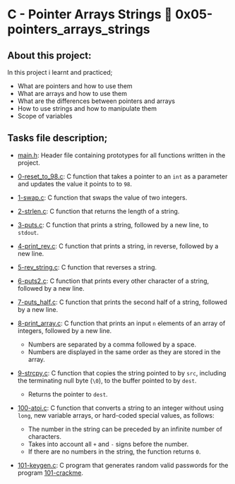 # C - Pointer Arrays Strings :page_with_curl: 0x05-pointers_arrays_strings
## About this project:
In this project i learnt and practiced;
- What are pointers and how to use them
- What are arrays and how to use them
- What are the differences between pointers and arrays
- How to use strings and how to manipulate them
- Scope of variables
## Tasks file description;
 * [main.h](main.h): Header file containing prototypes for all functions written in the project.
 * [0-reset_to_98.c](./0-reset_to_98.c): C function that takes a pointer to an
  `int` as a parameter and updates the value it points to to `98`.

  * [1-swap.c](./1-swap.c): C function that swaps the value of two integers.

  * [2-strlen.c](./2-strlen.c): C function that returns the length of a string.

  * [3-puts.c](./3-puts.c): C function that prints a string, followed by a new line,
  to `stdout`.

  * [4-print_rev.c](./4-print_rev.c): C function that prints a string, in reverse,
  followed by a new line.

  * [5-rev_string.c](./5-rev_string.c): C function that reverses a string.

  * [6-puts2.c](./6-puts2.c): C function that prints every other character of a string,
  followed by a new line.

  * [7-puts_half.c](./7-puts_half.c): C function that prints the second half of a string,
  followed by a new line.

  * [8-print_array.c](./8-print_array.c): C function that prints an input `n` elements
  of an array of integers, followed by a new line.
    * Numbers are separated by a comma followed by a space.
    * Numbers are displayed in the same order as they are stored in the array.

  * [9-strcpy.c](./9-strcpy.c): C function that copies the string pointed to by
  `src`, including the terminating null byte (`\0`), to the buffer pointed to by `dest`.
    * Returns the pointer to `dest`.

  * [100-atoi.c](./100-atoi.c): C function that converts a string to an integer
  without using `long`, new variable arrays, or hard-coded special values, as follows:
    * The number in the string can be preceded by an infinite number of characters.
    * Takes into account all `+` and `-` signs before the number.
    * If there are no numbers in the string, the function returns `0`.

  * [101-keygen.c](./101-keygen.c): C program that generates random valid passwords
  for the program [101-crackme](https://github.com/holbertonschool/0x04.c).
